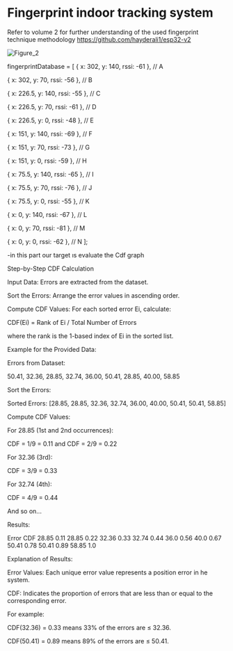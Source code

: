 # Fingerprint indoor tracking system
Refer to volume 2 for further understanding of the used fingerprint technique methodology  https://github.com/hayderali1/esp32-v2

![Figure_2](https://github.com/user-attachments/assets/e20e6196-611b-40c9-b506-10d16b7b0a07)

fingerprintDatabase 
= [
  { x: 302, y: 140, rssi: -61 }, // A
  
  { x: 302, y: 70, rssi: -56 },  // B

  { x: 226.5, y: 140, rssi: -55 }, // C 
  
  { x: 226.5, y: 70, rssi: -61 },  // D
  
  { x: 226.5, y: 0, rssi: -48 },   // E
  
  { x: 151, y: 140, rssi: -69 },   // F
  
  { x: 151, y: 70, rssi: -73 },    // G
  
  { x: 151, y: 0, rssi: -59 },     // H
  
  { x: 75.5, y: 140, rssi: -65 },  // I
  
  { x: 75.5, y: 70, rssi: -76 },   // J
  
  { x: 75.5, y: 0, rssi: -55 },    // K
  
  { x: 0, y: 140, rssi: -67 },     // L
  
  { x: 0, y: 70, rssi: -81 },      // M
  
  { x: 0, y: 0, rssi: -62 },       // N
];


-in this part our target ıs evaluate the Cdf graph 

Step-by-Step CDF Calculation

Input Data:
Errors are extracted from the dataset.

Sort the Errors:
Arrange the error values in ascending order.

Compute CDF Values:
For each sorted error Ei, calculate:

CDF(Ei) = Rank of Ei / Total Number of Errors

where the rank is the 1-based index of Ei in the sorted list.

Example for the Provided Data:

Errors from Dataset:

50.41, 32.36, 28.85, 32.74, 36.00, 50.41, 28.85, 40.00, 58.85

Sort the Errors:

Sorted Errors: [28.85, 28.85, 32.36, 32.74, 36.00, 40.00, 50.41, 50.41, 58.85]

Compute CDF Values:

For 28.85 (1st and 2nd occurrences):

CDF = 1/9 = 0.11 and CDF = 2/9 = 0.22

For 32.36 (3rd):

CDF = 3/9 = 0.33

For 32.74 (4th):

CDF = 4/9 = 0.44

And so on...

Results:

Error 	                            CDF
28.85	          0.11
28.85	          0.22
32.36          	0.33
32.74	          0.44
36.0	          0.56
40.0	          0.67
50.41         	0.78
50.41         	0.89
58.85         	1.0

Explanation of Results:

Error Values: Each unique error value represents a position error in he system.

CDF: Indicates the proportion of errors that are less than or equal to the corresponding error.

For example:

CDF(32.36) = 0.33 means 33% of the errors are ≤ 32.36.

CDF(50.41) = 0.89 means 89% of the errors are ≤ 50.41.


